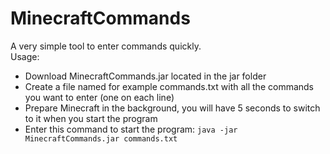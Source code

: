 # MinecraftCommands

A very simple tool to enter commands quickly.  
Usage:

- Download MinecraftCommands.jar located in the jar folder
- Create a file named for example commands.txt with all the commands you want to enter (one on each line)
- Prepare Minecraft in the background, you will have 5 seconds to switch to it when you start the program
- Enter this command to start the program: `java -jar MinecraftCommands.jar commands.txt`